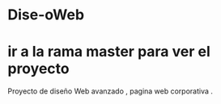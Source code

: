 # Dise-oWeb

# ir a la rama master para ver el proyecto
Proyecto de diseño Web avanzado , pagina web corporativa .
